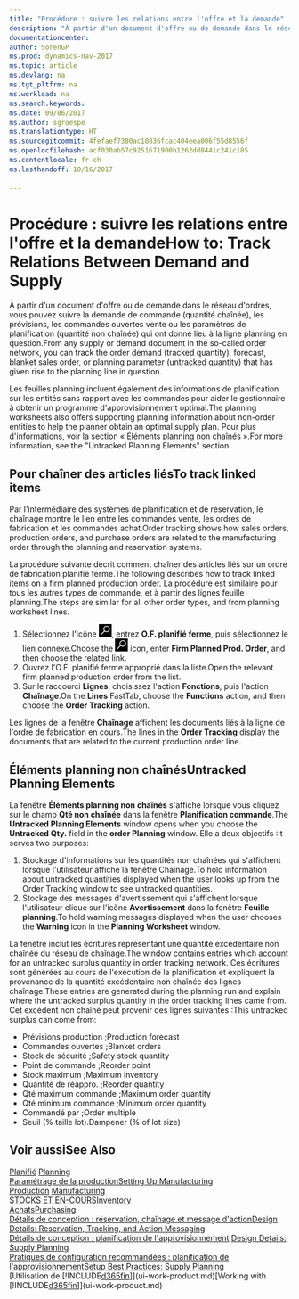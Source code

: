 ```yaml
---
title: "Procédure : suivre les relations entre l'offre et la demande"
description: "À partir d'un document d'offre ou de demande dans le réseau d'ordres, vous pouvez suivre la demande de commande (quantité chaînée), les prévisions, les commandes ouvertes vente ou les paramètres de planification (quantité non chaînée) qui ont donné lieu à la ligne planning en question."
documentationcenter: 
author: SorenGP
ms.prod: dynamics-nav-2017
ms.topic: article
ms.devlang: na
ms.tgt_pltfrm: na
ms.workload: na
ms.search.keywords: 
ms.date: 09/06/2017
ms.author: sgroespe
ms.translationtype: HT
ms.sourcegitcommit: 4fefaef7380ac10836fcac404eea006f55d8556f
ms.openlocfilehash: acf030ab57c9251671900b1262dd8441c241c185
ms.contentlocale: fr-ch
ms.lasthandoff: 10/16/2017

---
```

# <a name="how-to-track-relations-between-demand-and-supply"></a><span data-ttu-id="b15c6-103">Procédure : suivre les relations entre l'offre et la demande</span><span class="sxs-lookup"><span data-stu-id="b15c6-103">How to: Track Relations Between Demand and Supply</span></span>
<span data-ttu-id="b15c6-104">À partir d'un document d'offre ou de demande dans le réseau d'ordres, vous pouvez suivre la demande de commande (quantité chaînée), les prévisions, les commandes ouvertes vente ou les paramètres de planification (quantité non chaînée) qui ont donné lieu à la ligne planning en question.</span><span class="sxs-lookup"><span data-stu-id="b15c6-104">From any supply or demand document in the so-called order network, you can track the order demand (tracked quantity), forecast, blanket sales order, or planning parameter (untracked quantity) that has given rise to the planning line in question.</span></span>

<span data-ttu-id="b15c6-105">Les feuilles planning incluent également des informations de planification sur les entités sans rapport avec les commandes pour aider le gestionnaire à obtenir un programme d'approvisionnement optimal.</span><span class="sxs-lookup"><span data-stu-id="b15c6-105">The planning worksheets also offers supporting planning information about non-order entities to help the planner obtain an optimal supply plan.</span></span> <span data-ttu-id="b15c6-106">Pour plus d'informations, voir la section « Éléments planning non chaînés ».</span><span class="sxs-lookup"><span data-stu-id="b15c6-106">For more information, see the "Untracked Planning Elements" section.</span></span>

## <a name="to-track-linked-items"></a><span data-ttu-id="b15c6-107">Pour chaîner des articles liés</span><span class="sxs-lookup"><span data-stu-id="b15c6-107">To track linked items</span></span>
<span data-ttu-id="b15c6-108">Par l'intermédiaire des systèmes de planification et de réservation, le chaînage montre le lien entre les commandes vente, les ordres de fabrication et les commandes achat.</span><span class="sxs-lookup"><span data-stu-id="b15c6-108">Order tracking shows how sales orders, production orders, and purchase orders are related to the manufacturing order through the planning and reservation systems.</span></span>

<span data-ttu-id="b15c6-109">La procédure suivante décrit comment chaîner des articles liés sur un ordre de fabrication planifié ferme.</span><span class="sxs-lookup"><span data-stu-id="b15c6-109">The following describes how to track linked items on a firm planned production order.</span></span> <span data-ttu-id="b15c6-110">La procédure est similaire pour tous les autres types de commande, et à partir des lignes feuille planning.</span><span class="sxs-lookup"><span data-stu-id="b15c6-110">The steps are similar for all other order types, and from planning worksheet lines.</span></span>

1. <span data-ttu-id="b15c6-111">Sélectionnez l'icône ![Page ou état pour la recherche](media/ui-search/search_small.png "Page ou état pour la recherche"), entrez **O.F. planifié ferme**, puis sélectionnez le lien connexe.</span><span class="sxs-lookup"><span data-stu-id="b15c6-111">Choose the ![Search for Page or Report](media/ui-search/search_small.png "Search for Page or Report icon") icon, enter **Firm Planned Prod. Order**, and then choose the related link.</span></span>
2. <span data-ttu-id="b15c6-112">Ouvrez l'O.F. planifié ferme approprié dans la liste.</span><span class="sxs-lookup"><span data-stu-id="b15c6-112">Open the relevant firm planned production order from the list.</span></span>
3. <span data-ttu-id="b15c6-113">Sur le raccourci **Lignes**, choisissez l'action **Fonctions**, puis l'action **Chaînage**.</span><span class="sxs-lookup"><span data-stu-id="b15c6-113">On the **Lines** FastTab, choose the **Functions** action, and then choose the **Order Tracking** action.</span></span>

<span data-ttu-id="b15c6-114">Les lignes de la fenêtre **Chaînage** affichent les documents liés à la ligne de l'ordre de fabrication en cours.</span><span class="sxs-lookup"><span data-stu-id="b15c6-114">The lines in the **Order Tracking** display the documents that are related to the current production order line.</span></span>

## <a name="untracked-planning-elements"></a><span data-ttu-id="b15c6-115">Éléments planning non chaînés</span><span class="sxs-lookup"><span data-stu-id="b15c6-115">Untracked Planning Elements</span></span>
<span data-ttu-id="b15c6-116">La fenêtre **Éléments planning non chaînés** s'affiche lorsque vous cliquez sur le champ **Qté non chaînée** dans la fenêtre **Planification commande**.</span><span class="sxs-lookup"><span data-stu-id="b15c6-116">The **Untracked Planning Elements** window opens when you choose the **Untracked Qty.** field in the **order Planning** window.</span></span> <span data-ttu-id="b15c6-117">Elle a deux objectifs :</span><span class="sxs-lookup"><span data-stu-id="b15c6-117">It serves two purposes:</span></span>

1. <span data-ttu-id="b15c6-118">Stockage d'informations sur les quantités non chaînées qui s'affichent lorsque l'utilisateur affiche la fenêtre Chaînage.</span><span class="sxs-lookup"><span data-stu-id="b15c6-118">To hold information about untracked quantities displayed when the user looks up from the Order Tracking window to see untracked quantities.</span></span>
2. <span data-ttu-id="b15c6-119">Stockage des messages d'avertissement qui s'affichent lorsque l'utilisateur clique sur l'icône **Avertissement** dans la fenêtre **Feuille planning**.</span><span class="sxs-lookup"><span data-stu-id="b15c6-119">To hold warning messages displayed when the user chooses the **Warning** icon in the **Planning Worksheet** window.</span></span>

<span data-ttu-id="b15c6-120">La fenêtre inclut les écritures représentant une quantité excédentaire non chaînée du réseau de chaînage.</span><span class="sxs-lookup"><span data-stu-id="b15c6-120">The window contains entries which account for an untracked surplus quantity in order tracking network.</span></span> <span data-ttu-id="b15c6-121">Ces écritures sont générées au cours de l'exécution de la planification et expliquent la provenance de la quantité excédentaire non chaînée des lignes chaînage.</span><span class="sxs-lookup"><span data-stu-id="b15c6-121">These entries are generated during the planning run and explain where the untracked surplus quantity in the order tracking lines came from.</span></span> <span data-ttu-id="b15c6-122">Cet excédent non chaîné peut provenir des lignes suivantes :</span><span class="sxs-lookup"><span data-stu-id="b15c6-122">This untracked surplus can come from:</span></span>

- <span data-ttu-id="b15c6-123">Prévisions production ;</span><span class="sxs-lookup"><span data-stu-id="b15c6-123">Production forecast</span></span>
- <span data-ttu-id="b15c6-124">Commandes ouvertes ;</span><span class="sxs-lookup"><span data-stu-id="b15c6-124">Blanket orders</span></span>
- <span data-ttu-id="b15c6-125">Stock de sécurité ;</span><span class="sxs-lookup"><span data-stu-id="b15c6-125">Safety stock quantity</span></span>
- <span data-ttu-id="b15c6-126">Point de commande ;</span><span class="sxs-lookup"><span data-stu-id="b15c6-126">Reorder point</span></span>
- <span data-ttu-id="b15c6-127">Stock maximum ;</span><span class="sxs-lookup"><span data-stu-id="b15c6-127">Maximum inventory</span></span>
- <span data-ttu-id="b15c6-128">Quantité de réappro. ;</span><span class="sxs-lookup"><span data-stu-id="b15c6-128">Reorder quantity</span></span>
- <span data-ttu-id="b15c6-129">Qté maximum commande ;</span><span class="sxs-lookup"><span data-stu-id="b15c6-129">Maximum order quantity</span></span>
- <span data-ttu-id="b15c6-130">Qté minimum commande ;</span><span class="sxs-lookup"><span data-stu-id="b15c6-130">Minimum order quantity</span></span>
- <span data-ttu-id="b15c6-131">Commandé par ;</span><span class="sxs-lookup"><span data-stu-id="b15c6-131">Order multiple</span></span>
- <span data-ttu-id="b15c6-132">Seuil (% taille lot).</span><span class="sxs-lookup"><span data-stu-id="b15c6-132">Dampener (% of lot size)</span></span>

## <a name="see-also"></a><span data-ttu-id="b15c6-133">Voir aussi</span><span class="sxs-lookup"><span data-stu-id="b15c6-133">See Also</span></span>  
<span data-ttu-id="b15c6-134">[Planifié](production-planning.md) </span><span class="sxs-lookup"><span data-stu-id="b15c6-134">[Planning](production-planning.md) </span></span>  
[<span data-ttu-id="b15c6-135">Paramétrage de la production</span><span class="sxs-lookup"><span data-stu-id="b15c6-135">Setting Up Manufacturing</span></span>](production-configure-production-processes.md)  
<span data-ttu-id="b15c6-136">[Production](production-manage-manufacturing.md)  </span><span class="sxs-lookup"><span data-stu-id="b15c6-136">[Manufacturing](production-manage-manufacturing.md)  </span></span>  
[<span data-ttu-id="b15c6-137">STOCKS ET EN-COURS</span><span class="sxs-lookup"><span data-stu-id="b15c6-137">Inventory</span></span>](inventory-manage-inventory.md)  
[<span data-ttu-id="b15c6-138">Achats</span><span class="sxs-lookup"><span data-stu-id="b15c6-138">Purchasing</span></span>](purchasing-manage-purchasing.md)  
[<span data-ttu-id="b15c6-139">Détails de conception : réservation, chaînage et message d'action</span><span class="sxs-lookup"><span data-stu-id="b15c6-139">Design Details: Reservation, Tracking, and Action Messaging</span></span>](design-details-reservation-order-tracking-and-action-messaging.md)  
<span data-ttu-id="b15c6-140">[Détails de conception : planification de l'approvisionnement](design-details-supply-planning.md) </span><span class="sxs-lookup"><span data-stu-id="b15c6-140">[Design Details: Supply Planning](design-details-supply-planning.md) </span></span>  
[<span data-ttu-id="b15c6-141">Pratiques de configuration recommandées : planification de l'approvisionnement</span><span class="sxs-lookup"><span data-stu-id="b15c6-141">Setup Best Practices: Supply Planning</span></span>](setup-best-practices-supply-planning.md)  
<span data-ttu-id="b15c6-142">[Utilisation de [!INCLUDE[d365fin](includes/d365fin_md.md)]](ui-work-product.md)</span><span class="sxs-lookup"><span data-stu-id="b15c6-142">[Working with [!INCLUDE[d365fin](includes/d365fin_md.md)]](ui-work-product.md)</span></span>

